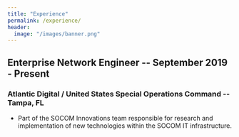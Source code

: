 ```yaml
---
title: "Experience"
permalink: /experience/
header:
  image: "/images/banner.png"
---
```


## Enterprise Network Engineer -- September 2019 - Present
### Atlantic Digital / United States Special Operations Command -- Tampa, FL
* Part of the SOCOM Innovations team responsible for research and implementation of new technologies within the SOCOM IT infrastructure. 